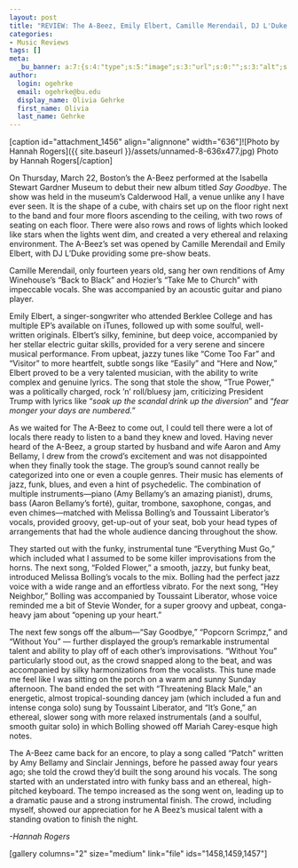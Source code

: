 ```yaml
---
layout: post
title: "REVIEW: The A-Beez, Emily Elbert, Camille Merendail, DJ L'Duke @ Isabella Stewart Gardner Museum"
categories:
- Music Reviews
tags: []
meta:
  _bu_banner: a:7:{s:4:"type";s:5:"image";s:3:"url";s:0:"";s:3:"alt";s:0:"";s:7:"post_id";s:0:"";s:4:"html";s:0:"";s:8:"position";s:12:"contentWidth";s:7:"caption";s:0:"";}
author:
  login: ogehrke
  email: ogehrke@bu.edu
  display_name: Olivia Gehrke
  first_name: Olivia
  last_name: Gehrke
---
```

\[caption id="attachment\_1456" align="alignnone" width="636"\]![Photo by Hannah Rogers]({{ site.baseurl }}/assets/unnamed-8-636x477.jpg) Photo by Hannah Rogers\[/caption\]

On Thursday, March 22, Boston’s the A-Beez performed at the Isabella Stewart Gardner Museum to debut their new album titled _Say Goodbye_. The show was held in the museum’s Calderwood Hall, a venue unlike any I have ever seen. It is the shape of a cube, with chairs set up on the floor right next to the band and four more floors ascending to the ceiling, with two rows of seating on each floor. There were also rows and rows of lights which looked like stars when the lights went dim, and created a very ethereal and relaxing environment. The A-Beez’s set was opened by Camille Merendail and Emily Elbert, with DJ L’Duke providing some pre-show beats.

Camille Merendail, only fourteen years old, sang her own renditions of Amy Winehouse’s “Back to Black” and Hozier’s “Take Me to Church” with impeccable vocals. She was accompanied by an acoustic guitar and piano player.

Emily Elbert, a singer-songwriter who attended Berklee College and has multiple EP’s available on iTunes, followed up with some soulful, well-written originals. Elbert’s silky, feminine, but deep voice, accompanied by her stellar electric guitar skills, provided for a very serene and sincere musical performance. From upbeat, jazzy tunes like “Come Too Far” and “Visitor” to more heartfelt, subtle songs like “Easily” and “Here and Now,” Elbert proved to be a very talented musician, with the ability to write complex and genuine lyrics. The song that stole the show, “True Power,” was a politically charged, rock ’n’ roll/bluesy jam, criticizing President Trump with lyrics like “_soak up the scandal drink up the diversion_” and “_fear monger your days are numbered._”

As we waited for The A-Beez to come out, I could tell there were a lot of locals there ready to listen to a band they knew and loved. Having never heard of the A-Beez, a group started by husband and wife Aaron and Amy Bellamy, I drew from the crowd’s excitement and was not disappointed when they finally took the stage. The group’s sound cannot really be categorized into one or even a couple genres. Their music has elements of jazz, funk, blues, and even a hint of psychedelic. The combination of multiple instruments—piano (Amy Bellamy’s an amazing pianist), drums, bass (Aaron Bellamy’s forté), guitar, trombone, saxophone, congas, and even chimes—matched with Melissa Bolling’s and Toussaint Liberator’s vocals, provided groovy, get-up-out of your seat, bob your head types of arrangements that had the whole audience dancing throughout the show.

They started out with the funky, instrumental tune “Everything Must Go,” which included what I assumed to be some killer improvisations from the horns. The next song, “Folded Flower,” a smooth, jazzy, but funky beat, introduced Melissa Bolling’s vocals to the mix. Bolling had the perfect jazz voice with a wide range and an effortless vibrato. For the next song, “Hey Neighbor,” Bolling was accompanied by Toussaint Liberator, whose voice reminded me a bit of Stevie Wonder, for a super groovy and upbeat, conga-heavy jam about “opening up your heart.”

The next few songs off the album—“Say Goodbye,” “Popcorn Scrimpz,” and “Without You” — further displayed the group’s remarkable instrumental talent and ability to play off of each other’s improvisations. “Without You” particularly stood out, as the crowd snapped along to the beat, and was accompanied by silky harmonizations from the vocalists. This tune made me feel like I was sitting on the porch on a warm and sunny Sunday afternoon. The band ended the set with “Threatening Black Male,” an energetic, almost tropical-sounding dancey jam (which included a fun and intense conga solo) sung by Toussaint Liberator, and “It’s Gone,” an ethereal, slower song with more relaxed instrumentals (and a soulful, smooth guitar solo) in which Bolling showed off Mariah Carey-esque high notes.

The A-Beez came back for an encore, to play a song called “Patch” written by Amy Bellamy and Sinclair Jennings, before he passed away four years ago; she told the crowd they’d built the song around his vocals. The song started with an understated intro with funky bass and an ethereal, high-pitched keyboard. The tempo increased as the song went on, leading up to a dramatic pause and a strong instrumental finish. The crowd, including myself, showed our appreciation for he A Beez’s musical talent with a standing ovation to finish the night.

_\-Hannah Rogers_

\[gallery columns="2" size="medium" link="file" ids="1458,1459,1457"\]